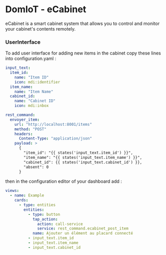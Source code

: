 # DomIoT - eCabinet
eCabinet is a smart cabinet system that allows you to control and monitor your cabinet's contents remotely.
### UserInterface
To add user interface for adding new items in the cabinet copy these lines into configuration.yaml : 
```yaml
input_text:
  item_id:
    name: "Item ID"
    icon: mdi:identifier
  item_name:
    name: "Item Name"
  cabinet_id:
    name: "Cabinet ID"
    icon: mdi:inbox

rest_command:
  envoyer_item:
    url: "http://localhost:8001/items"
    method: "POST"
    headers:
      Content-Type: "application/json"
    payload: >
      {
        "item_id": "{{ states('input_text.item_id') }}",
        "item_name": "{{ states('input_text.item_name') }}",
        "cabinet_id": {{ states('input_text.cabinet_id') }},
        "absent": 0
      }
```
then in the configuration editor of your dashboard add : 
```yaml
views:
  - name: Example
    cards:
      - type: entities
        entities:
          - type: button
            tap_action:
              action: call-service
              service: rest_command.ecabinet_post_item
            name: Ajouter un élément au placard connecté
          - input_text.item_id
          - input_text.item_name
          - input_text.cabinet_id
```